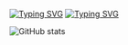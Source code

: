 [![Typing SVG](https://readme-typing-svg.demolab.com?font=JetBrains+Mono&pause=20000&color=38C2FF&random=false&width=435&lines=%F0%9F%91%8B+Ol%C3%A1%2C+Eu+sou+Felipe+Takayuki)](https://git.io/typing-svg)
[![Typing SVG](https://readme-typing-svg.demolab.com?font=JetBrains+Mono&size=18&pause=4000&color=4596FF&multiline=true&random=false&width=708&height=98&lines=%F0%9F%92%BBCursando+3%C2%BA+Mtec+Pi+em+Desenvolvimento+de+Sistemas;%F0%9F%91%B417y)](https://git.io/typing-svg)


![GitHub stats](https://github-readme-stats.vercel.app/api?username=Felipe-Takayuki&show_icons=true&theme=dracula&locale=pt-br)
